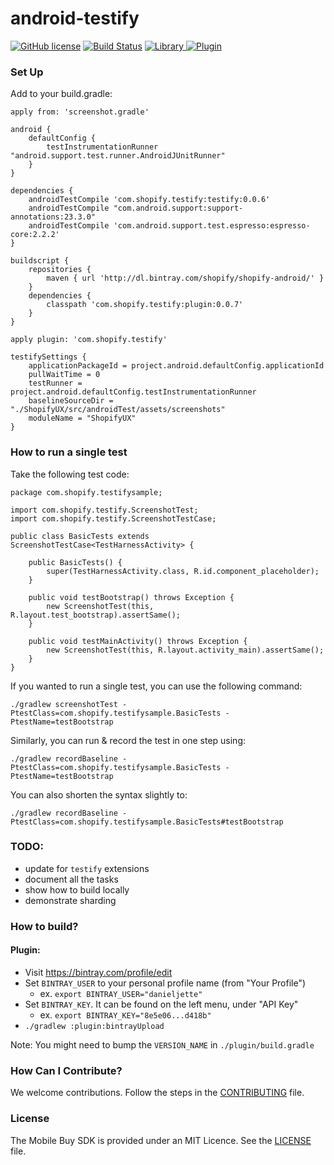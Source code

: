 # android-testify

[![GitHub license](https://img.shields.io/badge/license-MIT-lightgrey.svg)](https://github.com/Shopify/android-testify/blob/master/LICENSE)
[![Build Status](https://circleci.com/gh/Shopify/android-testify/tree/master.svg?style=shield&circle-token=a2199afd9a696583d3c35b18d80eba7a0422560b)](https://circleci.com/gh/Shopify/android-testify/tree/master)
[ ![Library](https://api.bintray.com/packages/shopify/shopify-android/testify/images/download.svg) ](https://bintray.com/shopify/shopify-android/testify/_latestVersion)
[ ![Plugin](https://api.bintray.com/packages/shopify/shopify-android/testify-plugin/images/download.svg)](https://bintray.com/shopify/shopify-android/testify-plugin/_latestVersion)

### Set Up


Add to your build.gradle:

```
apply from: 'screenshot.gradle'

android {
    defaultConfig {
        testInstrumentationRunner "android.support.test.runner.AndroidJUnitRunner"
    }
}

dependencies {
    androidTestCompile 'com.shopify.testify:testify:0.0.6'
    androidTestCompile "com.android.support:support-annotations:23.3.0"
    androidTestCompile 'com.android.support.test.espresso:espresso-core:2.2.2'
}
```

```
buildscript {
    repositories {
        maven { url 'http://dl.bintray.com/shopify/shopify-android/' }
    }
    dependencies {
        classpath 'com.shopify.testify:plugin:0.0.7'
    }
}

apply plugin: 'com.shopify.testify'

testifySettings {
    applicationPackageId = project.android.defaultConfig.applicationId
    pullWaitTime = 0
    testRunner = project.android.defaultConfig.testInstrumentationRunner
    baselineSourceDir = "./ShopifyUX/src/androidTest/assets/screenshots"
    moduleName = "ShopifyUX"
}
```
### How to run a single test

Take the following test code:

```
package com.shopify.testifysample;

import com.shopify.testify.ScreenshotTest;
import com.shopify.testify.ScreenshotTestCase;

public class BasicTests extends ScreenshotTestCase<TestHarnessActivity> {

    public BasicTests() {
        super(TestHarnessActivity.class, R.id.component_placeholder);
    }

    public void testBootstrap() throws Exception {
        new ScreenshotTest(this, R.layout.test_bootstrap).assertSame();
    }

    public void testMainActivity() throws Exception {
        new ScreenshotTest(this, R.layout.activity_main).assertSame();
    }
}
```

If you wanted to run a single test, you can use the following command:

`./gradlew screenshotTest -PtestClass=com.shopify.testifysample.BasicTests -PtestName=testBootstrap`

Similarly, you can run & record the test in one step using:

`./gradlew recordBaseline -PtestClass=com.shopify.testifysample.BasicTests -PtestName=testBootstrap`

You can also shorten the syntax slightly to:

`./gradlew recordBaseline -PtestClass=com.shopify.testifysample.BasicTests#testBootstrap`


### TODO:

- update for `testify` extensions
- document all the tasks
- show how to build locally
- demonstrate sharding

### How to build?

#### Plugin:

- Visit https://bintray.com/profile/edit
- Set `BINTRAY_USER` to your personal profile name (from "Your Profile")
  - ex. `export BINTRAY_USER="danieljette"`
- Set `BINTRAY_KEY`. It can be found on the left menu, under "API Key"
  - ex. `export BINTRAY_KEY="8e5e06...d418b"`
- `./gradlew :plugin:bintrayUpload`

Note: You might need to bump the `VERSION_NAME` in `./plugin/build.gradle`

### How Can I Contribute?

We welcome contributions. Follow the steps in the [CONTRIBUTING](CONTRIBUTING.md) file.

### License 

The Mobile Buy SDK is provided under an MIT Licence. See the [LICENSE](LICENSE) file.
